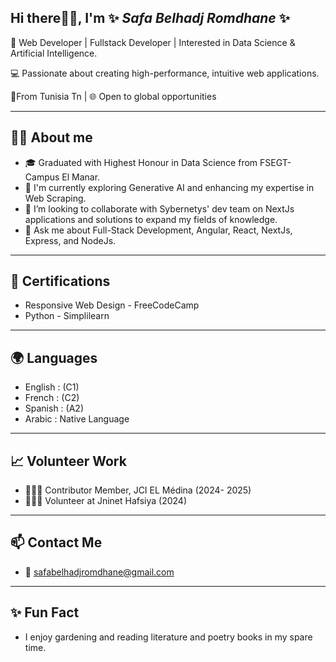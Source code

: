 

## Hi there👋🏽, I'm ✨ _Safa Belhadj Romdhane_ ✨ 

<!--
**safabelhadjromdhane/safabelhadjromdhane** is a ✨ _special_ ✨ repository because its `README.md` (this file) appears on your GitHub profile.

Here are some ideas to get you started:

- 🔭 I’m currently working on ...
- 🌱 I’m currently learning ...
- 👯 I’m looking to collaborate on ...
- 🤔 I’m looking for help with ...
- 💬 Ask me about ... 
- 📫 How to reach me: ...
- 😄 Pronouns: ...
- ⚡ Fun fact: ...
--> 
 🚀 Web Developer | Fullstack Developer | Interested in Data Science & Artificial 
 Intelligence.

 💻 Passionate about creating high-performance, intuitive web applications.

 📍From  Tunisia Tn | 🌐 Open to global opportunities 

--------------------------------------------------------------------------------------
  👧🏽 About me
----------------------------------------------------------------------------------------

- 🎓 Graduated with Highest Honour in Data Science from FSEGT- Campus El Manar.
- 🌱 I'm currently exploring Generative AI and enhancing my expertise in Web Scraping.
-  👯 I’m looking to collaborate with Sybernetys' dev team on NextJs applications and solutions to expand my fields of knowledge.
- 💬 Ask me about Full-Stack Development, Angular, React, NextJs, Express, and NodeJs.

--------------------------------------------------------------------------------------
📜 Certifications
--------------------------------------------------------------------------------------
  
 - Responsive Web Design - FreeCodeCamp
 - Python - Simplilearn

----------------------------------------------------------------------------------------
 🌍 Languages
----------------------------------------------------------------------------------------

 - English  : (C1)
 -  French  : (C2)
 -  Spanish : (A2)
 -  Arabic  : Native Language
    
---------------------------------------------------------------------------------------
   📈 Volunteer Work
---------------------------------------------------------------------------------------

  - 🙋🏽‍♀️ Contributor Member, JCI EL Médina (2024- 2025)
  - 🙋🏽‍♀️ Volunteer at Jninet Hafsiya (2024)

---------------------------------------------------------------------------------------
   📫 Contact Me
---------------------------------------------------------------------------------------

- 📧 safabelhadjromdhane@gmail.com
  
----------------------------------------------------------------------------------------
 ✨ Fun Fact
----------------------------------------------------------------------------------------
 
   * I enjoy gardening and reading literature and poetry books in my spare time.
